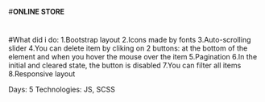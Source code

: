 #<b>ONLINE STORE</b>
#
#What did i do:
1.Bootstrap layout
2.Icons made by fonts
3.Auto-scrolling slider
4.You can delete item by cliking on 2 buttons: at the bottom of the element and when you hover the mouse over the item
5.Pagination
6.In the initial and cleared state, the button is disabled
7.You can filter all items
8.Responsive layout

Days: 5
Technologies: JS, SCSS
